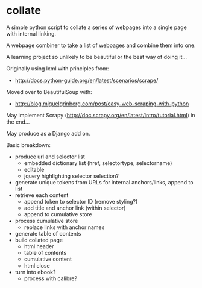 # collate
A simple python script to collate a series of webpages into a single page with internal linking.

A webpage combiner to take a list of webpages and combine them into one.

A learning project so unlikely to be beautiful or the best way of doing it...

Originally using lxml with principles from:
* http://docs.python-guide.org/en/latest/scenarios/scrape/

Moved over to BeautifulSoup with:
* http://blog.miguelgrinberg.com/post/easy-web-scraping-with-python

May implement Scrapy (http://doc.scrapy.org/en/latest/intro/tutorial.html) in the end...

May produce as a Django add on.

Basic breakdown:
* produce url and selector list
  * embedded dictionary list (href, selectortype, selectorname)
  * editable
  * jquery highlighting selector selection?
* generate unique tokens from URLs for internal anchors/links, append to list
* retrieve each content
  * append token to selector ID (remove styling?)
  * add title and anchor link (within selector)
  * append to cumulative store
* process cumulative store
  * replace links with anchor names
* generate table of contents
* build collated page
  * html header
  * table of contents
  * cumulative content
  * html close
* turn into ebook?
  * process with calibre?

